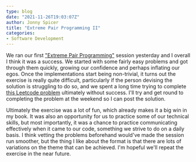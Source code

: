 ```yaml
---
type: blog
date: "2021-11-26T19:03:07Z"
author: Jonny Spicer
title: "Extreme Pair Programming II"
categories:
- Software Development
---
```

We ran our first ["Extreme Pair Programming"](/blog/extreme-pair-programming) session yesterday and I overall I think it was a success. We started with some fairly easy problems and got through them quickly, growing our confidence and perhaps inflating our egos. Once the
implementations start being non-trivial, it turns out the exercise is really quite difficult, particularly if the person devising the solution is struggling to do so, and we spent a long time trying to complete [this Leetcode problem](https://leetcode.com/problems/excel-sheet-column-number/) ultimately without success. I'll try and get round to completing the problem at the weekend so I can post the solution.

Ultimately the exercise was a lot of fun, which already makes it a big win in my book. It was also an opportunity for us to practice some of our technical skills, but most importantly, it was a chance to practice communicating effectively when it came to our code,
something we strive to do on a daily basis. I think vetting the problems beforehand would've made the session run smoother, but the thing I like about the format is that there are lots of variations on the theme that can be achieved. I'm hopeful we'll repeat the exercise
in the near future.
